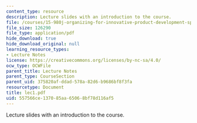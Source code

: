 ```yaml
---
content_type: resource
description: Lecture slides with an introduction to the course.
file: /courses/15-980j-organizing-for-innovative-product-development-spring-2007/557566ce137085aa65068bf78d116af5_lec1.pdf
file_size: 126290
file_type: application/pdf
hide_download: true
hide_download_original: null
learning_resource_types:
- Lecture Notes
license: https://creativecommons.org/licenses/by-nc-sa/4.0/
ocw_type: OCWFile
parent_title: Lecture Notes
parent_type: CourseSection
parent_uid: 375820af-ddad-578a-82d6-b9686bf8f3fa
resourcetype: Document
title: lec1.pdf
uid: 557566ce-1370-85aa-6506-8bf78d116af5
---
```

Lecture slides with an introduction to the course.